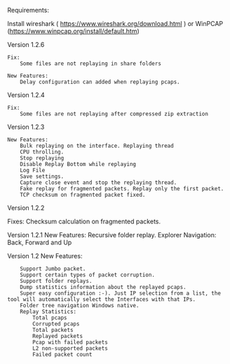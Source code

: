 Requirements:

Install wireshark ( https://www.wireshark.org/download.html ) or WinPCAP (https://www.winpcap.org/install/default.htm)


Version 1.2.6

    Fix:
        Some files are not replaying in share folders

    New Features:
        Delay configuration can added when replaying pcaps.

Version 1.2.4

    Fix:
        Some files are not replaying after compressed zip extraction
 

Version 1.2.3

    New Features:
        Bulk replaying on the interface. Replaying thread
        CPU throlling.
        Stop replaying
        Disable Replay Bottom while replaying
        Log File
        Save settings.
        Capture close event and stop the replaying thread.
        Fake replay for fragmented packets. Replay only the first packet.
        TCP checksum on fragmented packet fixed.

Version 1.2.2

Fixes:
    Checksum calculation on fragmented packets.

Version 1.2.1
    New Features:
        Recursive folder replay.
        Explorer Navigation: Back, Forward and Up
 

Version 1.2 
    New Features:

        Support Jumbo packet.
        Support certain types of packet corruption.
        Support folder replays.
        Dump statistics information about the replayed pcaps.
        Super easy configuration :-). Just IP selection from a list, the tool will automatically select the Interfaces with that IPs.
        Folder tree navigation Windows native.
        Replay Statistics:
            Total pcaps
            Corrupted pcaps
            Total packets
            Replayed packets
            Pcap with failed packets
            L2 non-supported packets
            Failed packet count       